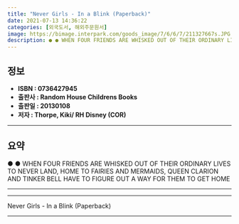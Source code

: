 ```yaml
---
title: "Never Girls - In a Blink (Paperback)"
date: 2021-07-13 14:36:22
categories: [외국도서, 해외주문원서]
image: https://bimage.interpark.com/goods_image/7/6/6/7/211327667s.JPG
description: ● ● WHEN FOUR FRIENDS ARE WHISKED OUT OF THEIR ORDINARY LIVES TO NEVER LAND, HOME TO FAIRIES AND MERMAIDS, QUEEN CLARION AND TINKER BELL HAVE TO FIGURE OUT A
---
```


## **정보**

- **ISBN : 0736427945**
- **출판사 : Random House Childrens Books**
- **출판일 : 20130108**
- **저자 : Thorpe, Kiki/ RH Disney (COR)**

------



## **요약**

●  ●  WHEN FOUR FRIENDS ARE WHISKED OUT OF THEIR ORDINARY LIVES TO NEVER LAND, HOME TO FAIRIES AND MERMAIDS, QUEEN CLARION AND TINKER BELL HAVE TO FIGURE OUT A WAY FOR THEM TO GET HOME

------



------


Never Girls - In a Blink (Paperback) 

------


